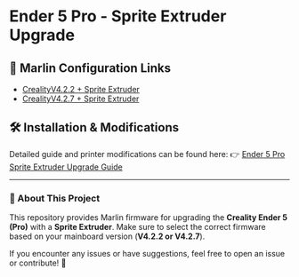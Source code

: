 # Ender 5 Pro - Sprite Extruder Upgrade

## 🔗 Marlin Configuration Links

- [CrealityV4.2.2 + Sprite Extruder](https://github.com/kanuracer/Configurations/tree/import-2.1.x/config/examples/Creality/Ender-5%20Pro/CrealityV422_Sprite_Extruder)
- [CrealityV4.2.7 + Sprite Extruder](https://github.com/kanuracer/Configurations/tree/import-2.1.x/config/examples/Creality/Ender-5%20Pro/CrealityV427_Sprite_Extruder)

## 🛠️ Installation & Modifications

Detailed guide and printer modifications can be found here:
👉 [Ender 5 Pro Sprite Extruder Upgrade Guide](https://kanuracer.eu/index.php/3d-druck/ender-5-pro-sprite-extruder-umbau/)

---

### 📌 About This Project
This repository provides Marlin firmware for upgrading the **Creality Ender 5 (Pro)** with a **Sprite Extruder**. Make sure to select the correct firmware based on your mainboard version (**V4.2.2 or V4.2.7**).

If you encounter any issues or have suggestions, feel free to open an issue or contribute! 🚀


